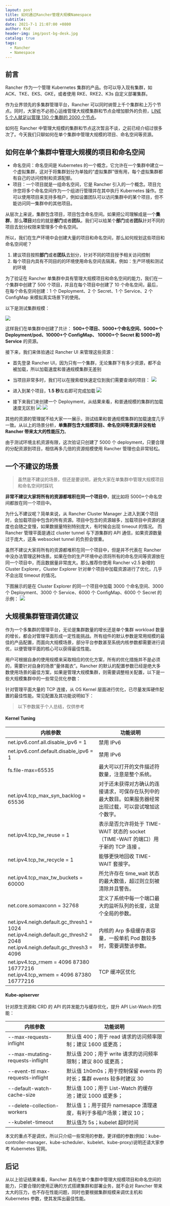 ```yaml
---
layout: post
title: 如何通过Rancher管理大规模Namespace
subtitle:
date: 2021-7-1 21:07:00 +0800
author: Ksd
header-img: img/post-bg-desk.jpg
catalog: true
tags:
  - Rancher
  - Namespace
---
```


## 前言

Rancher 作为一个管理 Kubernetes 集群的产品。你可以导入现有集群，如 ACK、TKE、EKS、GKE，或者使用 RKE、RKE2、K3s 自定义部署集群。

作为业界领先的多集群管理平台，Rancher 可以同时纳管上千个集群和上万个节点。同时，大家也不必担心运维管理大规模集群和节点会增加额外的负担，[LINE 5 个人就足以管理 130 个集群的 2000 个节点](https://mp.weixin.qq.com/s/OVpwgWaV-sNm1KUbMPPjhw)。

如何在 Rancher 中管理大规模的集群和节点这次暂且不谈，之前已经介绍过很多次了。今天我们只聊如何在单个集群中管理大规模的项目、命名空间等资源。

## 如何在单个集群中管理大规模的项目和命名空间

- 命名空间：命名空间是 Kubernetes 的一个概念，它允许在一个集群中建立一个虚拟集群，这对于将集群划分为单独的“虚拟集群”很有用，每个虚拟集群都有自己的访问控制和资源配额。
- 项目：一个项目就是一组命名空间，它是 Rancher 引入的一个概念。项目允许您将多个命名空间作为一个组进行管理并在其中执行 Kubernetes 操作。您可以使用项目来支持多租户，例如设置团队可以访问集群中的某个项目，但不能访问同一集群中的其他项目。

从层次上来说，集群包含项目，项目包含命名空间。如果把公司理解成是一个**集群**，那么**项目**对应的就是**部门**或者**团队**，我们可以给某个**部门**或者**团队**针对不同的项目去划分权限来管理多个命名空间。

所以，我们在生产环境中会创建大量的项目和命名空间，那么如何规划这些项目和命名空间呢？

1. 建议项目按照**部门**或者**团队**去划分，针对不同的项目授予相关访问控制
2. 每个项目内具有不同目的的环境使用命名空间去隔离，例如：生产环境和测试的环境

为了验证在 Rancher 单集群中具有管理大规模项目和命名空间的能力，我们在一个集群中创建了 500 个项目，并且在每个项目中创建了 10 个命名空间，最后，在每个命名空间创建：1 个 Deployment、2 个 Secret、1 个 Service、2 个 ConfigMap 来模拟真实场景下的使用。

以下是测试集群规模：

![](https://tva1.sinaimg.cn/large/008i3skNly1grs69ydoqjj30lg082dh4.jpg)

这样我们在单集群中创建了共计： **500+个项目、5000+个命名空间、5000+个 Deployment/pod、10000+个 ConfigMap、 10000+个 Secret 和 5000+的 Service** 的资源。

接下来，我们来体验通过 Rancher UI 来管理这些资源：

- 首先登录 Rancher UI，因为只有一个集群，无论集群下有多少资源，都不会被加载，所以加载速度和普通规模集群无差别

- 当项目非常多时，我们可以在搜索框快速定位到我们需要查询的项目：
  ![](https://tva1.sinaimg.cn/large/008i3skNly1grs6g1olyjj30ui0i440g.jpg)

- 进入到某个项目，**1.5 秒**左右即可完成加载
  ![](https://tva1.sinaimg.cn/large/008i3skNgy1grs6sosafaj31bu0u0h3q.jpg)

- 接下来我们来创建一个 Deployment，从结果来看，和普通规模的集群的加载速度无区别
  ![](https://tva1.sinaimg.cn/large/008i3skNgy1grs78m669yj31kq0u0jyx.jpg)
  ![](https://tva1.sinaimg.cn/large/008i3skNgy1grs79kpd9hj31rm0u0dm6.jpg)

其他的资源的管理就不给大家一一展示，测试结果和普通规模集群的加载速度几乎一致。从以上的场景分析，**单集群包含大规模项目、命名空间等资源并没有给 Rancher 带来太大的性能压力**。

由于测试环境主机资源有限，这次验证只创建了 5000 个 deployment，只要合理的分配资源到项目，相信再多几倍的资源规模使用 Rancher 管理也会非常轻松。

## 一个不建议的场景

> 虽然是不建议的场景，但还是要说明，避免大家在单集群中管理大规模项目和命名空间时踩坑

**非常不建议大家将所有的资源都堆积在同一个项目中**，就比如将 5000+个命名空间都放在同一个项目中。

为什么不建议呢？简单来说，从 Rancher Cluster Manager 上进入到某个项目时，会加载项目中包含的所有资源。项目中包含的资源越多，加载项目中资源的速度也会随之变慢，如果数据量特别特别庞大，有时候会出现 timeout 的情况。 而 Rancher 管理平面是通过 cluster tunnel 与下游集群的 API 通信，如果资源数量过于庞大，这条 websocket tunnel 的负担会很重。

虽然不建议大家将所有的资源都堆积在同一个项目中，但是并不代表在 Rancher 中没办法管理这种场景。如果在你的生产环境中必须将所有的命名空间等资源放在同一个项目中，而且数据量非常庞大。那么推荐你使用 Rancher v2.5 新增的 Cluster Explorer，Cluster Explorer 针对单个项目中加载资源进行了优化，几乎不会出现 timeout 的情况。

下图展示的是在 Cluster Explorer 的同一个项目中加载 3000 个命名空间、3000 个 Deployment、3000 个 Service、6000 个 ConfigMap、6000 个 Secret 的示例：
![](https://tva1.sinaimg.cn/large/008i3skNly1grs968jm0bj31ol0u0npd.jpg)

## 大规模集群管理调优建议

作为一个多集群的管理平台，无论是集群数量的增长还是单个集群 workload 数量的增长，都会对管理平面形成一定性能挑战。所有组件的默认参数是常用规模的最佳的产品配置，而面向大规模场景，部分平台参数甚至系统内核参数都需要进行调优，以便管理平面的核心可以获得最佳性能。

用户可根据自身的使用规模来采取相应的优化方案，所有的优化措施并不是必须的，需要针对自身的场景”量体裁衣”。Rancher 的默认的配置参数已经是绝大多数使用场景的最佳方案，如果是管理大规模集群，则需要调整相关配置，以下是一些大规模集群中的一些常见优化参数：

针对管理平面大量的 TCP 连接，从 OS Kernel 层面进行优化，已尽量发挥硬件配置的最佳性能。常见配置及其功能说明如下：

> 以下参数属于个人总结，仅供参考

#### Kernel Tuning

| 内核参数                                                                                                                           | 功能说明                                                                                                 |
| ---------------------------------------------------------------------------------------------------------------------------------- | -------------------------------------------------------------------------------------------------------- |
| net.ipv6.conf.all.disable_ipv6 = 1                                                                                                 | 禁用 IPv6                                                                                                |
| net.ipv6.conf.default.disable_ipv6 = 1                                                                                             | 禁用 IPv6                                                                                                |
| fs.file-max=65535                                                                                                                  | 最大可以打开的文件描述符数量，注意是整个系统。                                                           |
| net.ipv4.tcp_max_syn_backlog = 65536                                                                                               | 对于还未获得对方确认的连接请求，可保存在队列中的最大数目。如果服务器经常出现过载，可以尝试增加这个数字。 |
| net.ipv4.tcp_tw_reuse = 1                                                                                                          | 表示是否允许将处于 TIME-WAIT 状态的 socket（TIME-WAIT 的端口）用于新的 TCP 连接 。                       |
| net.ipv4.tcp_tw_recycle = 1                                                                                                        | 能够更快地回收 TIME-WAIT 套接字。                                                                        |
| net.ipv4.tcp_max_tw_buckets = 60000                                                                                                | 所允许存在 time_wait 状态的最大数值，超过则立刻被清除并且警告。                                          |
| net.core.somaxconn = 32768                                                                                                         | 定义了系统中每一个端口最大的监听队列的长度，这是个全局的参数。                                           |
| net.ipv4.neigh.default.gc_thresh1 = 1024 <br>net.ipv4.neigh.default.gc_thresh2 = 2048 <br>net.ipv4.neigh.default.gc_thresh3 = 4096 | 内核的 Arp 多级缓存表容量，一般单机 Pod 数较多时，需要调整该参数。                                       |
| net.ipv4.tcp_rmem = 4096 87380 16777216 <br>net.ipv4.tcp_wmem = 4096 87380 16777216                                                | TCP 缓冲区优化                                                                                           |

#### Kube-apiserver

针对原生资源和 CRD 的 API 的并发能力与缓存优化，提升 API List-Watch 的性能：

| 内核参数                          | 功能说明                                                             |
| --------------------------------- | -------------------------------------------------------------------- |
| --max-requests-inflight           | 默认值 400；用于 read 请求的访问频率限制；建议 1600 或更高；         |
| --max-mutating-requests-inflight  | 默认值 200；用于 write 请求的访问频率限制；建议 800 或更高；         |
| --event-ttl max-requests-inflight | 默认值 1h0m0s；用于控制保留 events 的时长；集群 events 较多时建议 30 |
| --default-watch-cache-size        | 默认值 100；用于 List-Watch 的缓存池；建议 1000 或更多；             |
| --delete-collection-workers       | 默认值 1；用于提升 namesapce 清理速度，有利于多租户场景；建议 10；   |
| --kubelet-timeout                 | 默认值为 5s；kubelet 超时时间                                        |

本文的重点不是调优，所以只介绍一些常用的参数，更详细的参数(例如：kube-controller-manager、kube-scheduler、kubelet、kube-proxy)说明还请大家参考 Kubernetes 官网。

## 后记

从以上验证结果来看，Rancher 具有在单个集群中管理大规模项目和命名空间的能力，只要合理的使用正确的方式搭建集群和部署业务，就不会对 Rancher 带来太大的压力，也不存在性能问题，同时也要根据集群规模来调优主机和 Kubernetes 参数，使其发挥出最佳性能。
